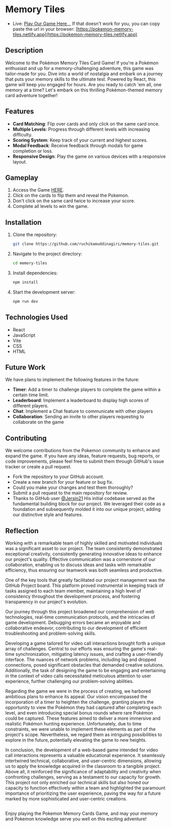 # Memory Tiles
-   Live: [Play Our Game Here](https://pokemon-memory-tiles.netlify.app)__
    If that doesn't work for you, you can copy paste the url in your browser: [https://pokemon-memory-tiles.netlify.app](https://pokemon-memory-tiles.netlify.app)

## Description

Welcome to the Pokémon Memory Tiles Card Game!
If you're a Pokémon enthusiast and up for a memory-challenging adventure, this game was tailor-made for you. Dive into a world of nostalgia and embark on a journey that puts your memory skills to the ultimate test. Powered by React, this game will keep you engaged for hours.
Are you ready to catch 'em all, one memory at a time? Let's embark on this thrilling Pokémon-themed memory card adventure together!

## Features

-   **Card Matching**: Flip over cards and only click on the same card once.
-   **Multiple Levels**: Progress through different levels with increasing difficulty.
-   **Scoring System**: Keep track of your current and highest scores.
-   **Modal Feedback**: Receive feedback through modals for game completion or loss.
-   **Responsive Design**: Play the game on various devices with a responsive layout.
## Gameplay

1.  Access the Game [HERE](https://pokemon-memory-tiles.netlify.app).
2.  Click on the cards to flip them and reveal the Pokemon.
3.  Don't click on the same card twice to increase your score.
4.  Complete all levels to win the game.
## Installation
1.  Clone the repository:

    ```bash
    git clone https://github.com/ruchikamuddinagiri/memory-tiles.git
    ```

2.  Navigate to the project directory:

    ```bash
    cd memory-tiles
    ```

3.  Install dependencies:

    ```bash
    npm install
    ```

4.  Start the development server:
    ```bash
    npm run dev
    ```

## Technologies Used

-   React
-   JavaScript
-   Vite
-   CSS
-   HTML
## Future Work

We have plans to implement the following features in the future:

-   **Timer**: Add a timer to challenge players to complete the game within a certain time limit.
-   **Leaderboard**: Implement a leaderboard to display high scores of different players.
-   **Chat**: Implement a Chat feature to communicate with other players
-   **Collaboration**: Sending an invite to other players requesting to collaborate on the game
  
## Contributing
We welcome contributions from the Pokemon community to enhance and expand the game. If you have any ideas, feature requests, bug reports, or code improvements, please feel free to submit them through GitHub's issue tracker or create a pull request.
-   Fork the repository to your GitHub account.
-   Create a new branch for your feature or bug fix.
-   Could you make your changes and test them thoroughly?
-   Submit a pull request to the main repository for review.
-   Thanks to GitHub user [@Jersin21](https://github.com/Jersin21) His initial codebase served as the fundamental building block for our project. We leveraged their
  code as a foundation and subsequently molded it into our unique project, adding our distinctive style and features.
## Reflection  
Working with a remarkable team of highly skilled and motivated individuals was a significant asset to our project. The team consistently demonstrated exceptional creativity, consistently generating innovative ideas to enhance our project's quality. Effective communication was a cornerstone of our collaboration, enabling us to discuss ideas and tasks with remarkable efficiency, thus ensuring our teamwork was both seamless and productive.

One of the key tools that greatly facilitated our project management was the GitHub Project board. This platform proved instrumental in keeping track of tasks assigned to each team member, maintaining a high level of consistency throughout the development process, and fostering transparency in our project's evolution.

Our journey through this project broadened our comprehension of web technologies, real-time communication protocols, and the intricacies of game development. Debugging errors became an enjoyable and collaborative endeavor, contributing to our development of efficient troubleshooting and problem-solving skills.

Developing a game tailored for video call interactions brought forth a unique array of challenges. Central to our efforts was ensuring the game's real-time synchronization, mitigating latency issues, and crafting a user-friendly interface. The nuances of network problems, including lag and dropped connections, posed significant obstacles that demanded creative solutions. Additionally, the task of designing the game to be engaging and entertaining in the context of video calls necessitated meticulous attention to user experience, further challenging our problem-solving abilities.

Regarding the game we were in the process of creating, we harbored ambitious plans to enhance its appeal. Our vision encompassed the incorporation of a timer to heighten the challenge, granting players the opportunity to view the Pokémon they had captured after completing each level, and even introducing special bonus rounds where rare Pokémon could be captured. These features aimed to deliver a more immersive and realistic Pokémon hunting experience. Unfortunately, due to time constraints, we were unable to implement these elements as part of the project's scope. Nevertheless, we regard them as intriguing possibilities to explore in the future, potentially elevating the game to new heights.

In conclusion, the development of a web-based game intended for video call interactions represents a valuable educational experience. It seamlessly intertwined technical, collaborative, and user-centric dimensions, allowing us to apply the knowledge acquired in the classroom to a tangible project. Above all, it reinforced the significance of adaptability and creativity when confronting challenges, serving as a testament to our capacity for growth. This project not only enriched our technical skills but also honed our capacity to function effectively within a team and highlighted the paramount importance of prioritizing the user experience, paving the way for a future marked by more sophisticated and user-centric creations.
##
Enjoy playing the Pokemon Memory Cards Game, and may your memory and Pokemon knowledge serve you well on this exciting adventure!






